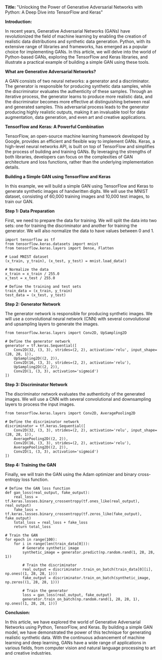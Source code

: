 **Title:** "Unlocking the Power of Generative Adversarial Networks with Python: A Deep Dive into TensorFlow and Keras"

**Introduction:**

In recent years, Generative Adversarial Networks (GANs) have revolutionized the field of machine learning by enabling the creation of realistic data distributions and synthetic data generation. Python, with its extensive range of libraries and frameworks, has emerged as a popular choice for implementing GANs. In this article, we will delve into the world of Python-based GANs, exploring the TensorFlow and Keras libraries, and illustrate a practical example of building a simple GAN using these tools.

**What are Generative Adversarial Networks?**

A GAN consists of two neural networks: a generator and a discriminator. The generator is responsible for producing synthetic data samples, while the discriminator evaluates the authenticity of these samples. Through an iterative process, the generator learns to produce more realistic data, and the discriminator becomes more effective at distinguishing between real and generated samples. This adversarial process leads to the generator producing highly realistic outputs, making it an invaluable tool for data augmentation, data generation, and even art and creative applications.

**TensorFlow and Keras: A Powerful Combination**

TensorFlow, an open-source machine learning framework developed by Google, provides an efficient and flexible way to implement GANs. Keras, a high-level neural networks API, is built on top of TensorFlow and simplifies the process of building and training GANs. By leveraging the strengths of both libraries, developers can focus on the complexities of GAN architecture and loss functions, rather than the underlying implementation details.

**Building a Simple GAN using TensorFlow and Keras**

In this example, we will build a simple GAN using TensorFlow and Keras to generate synthetic images of handwritten digits. We will use the MNIST dataset, consisting of 60,000 training images and 10,000 test images, to train our GAN.

**Step 1: Data Preparation**

First, we need to prepare the data for training. We will split the data into two sets: one for training the discriminator and another for training the generator. We will also normalize the data to have values between 0 and 1.

```
import tensorflow as tf
from tensorflow.keras.datasets import mnist
from tensorflow.keras.layers import Dense, Flatten

# Load MNIST dataset
(x_train, y_train), (x_test, y_test) = mnist.load_data()

# Normalize the data
x_train = x_train / 255.0
x_test = x_test / 255.0

# Define the training and test sets
train_data = (x_train, y_train)
test_data = (x_test, y_test)
```

**Step 2: Generator Network**

The generator network is responsible for producing synthetic images. We will use a convolutional neural network (CNN) with several convolutional and upsampling layers to generate the images.

```
from tensorflow.keras.layers import Conv2D, UpSampling2D

# Define the generator network
generator = tf.keras.Sequential([
    Conv2D(32, (3, 3), strides=(2, 2), activation='relu', input_shape=(28, 28, 1)),
    UpSampling2D((2, 2)),
    Conv2D(16, (3, 3), strides=(2, 2), activation='relu'),
    UpSampling2D((2, 2)),
    Conv2D(1, (3, 3), activation='sigmoid')
])
```

**Step 3: Discriminator Network**

The discriminator network evaluates the authenticity of the generated images. We will use a CNN with several convolutional and downsampling layers to process the input images.

```
from tensorflow.keras.layers import Conv2D, AveragePooling2D

# Define the discriminator network
discriminator = tf.keras.Sequential([
    Conv2D(32, (3, 3), strides=(2, 2), activation='relu', input_shape=(28, 28, 1)),
    AveragePooling2D((2, 2)),
    Conv2D(16, (3, 3), strides=(2, 2), activation='relu'),
    AveragePooling2D((2, 2)),
    Conv2D(1, (3, 3), activation='sigmoid')
])
```

**Step 4: Training the GAN**

Finally, we will train the GAN using the Adam optimizer and binary cross-entropy loss function.

```
# Define the GAN loss function
def gan_loss(real_output, fake_output):
    real_loss = tf.keras.losses.binary_crossentropy(tf.ones_like(real_output), real_output)
    fake_loss = tf.keras.losses.binary_crossentropy(tf.zeros_like(fake_output), fake_output)
    total_loss = real_loss + fake_loss
    return total_loss

# Train the GAN
for epoch in range(100):
    for i in range(len(train_data[0])):
        # Generate synthetic image
        synthetic_image = generator.predict(np.random.rand(1, 28, 28, 1))

        # Train the discriminator
        real_output = discriminator.train_on_batch(train_data[0][i], np.ones((1, 28, 28, 1)))
        fake_output = discriminator.train_on_batch(synthetic_image, np.zeros((1, 28, 28, 1)))

        # Train the generator
        loss = gan_loss(real_output, fake_output)
        generator.train_on_batch(np.random.rand(1, 28, 28, 1), np.ones((1, 28, 28, 1)))
```

**Conclusion:**

In this article, we have explored the world of Generative Adversarial Networks using Python, TensorFlow, and Keras. By building a simple GAN model, we have demonstrated the power of this technique for generating realistic synthetic data. With the continuous advancement of machine learning and deep learning, GANs have a wide range of applications in various fields, from computer vision and natural language processing to art and creative industries.
